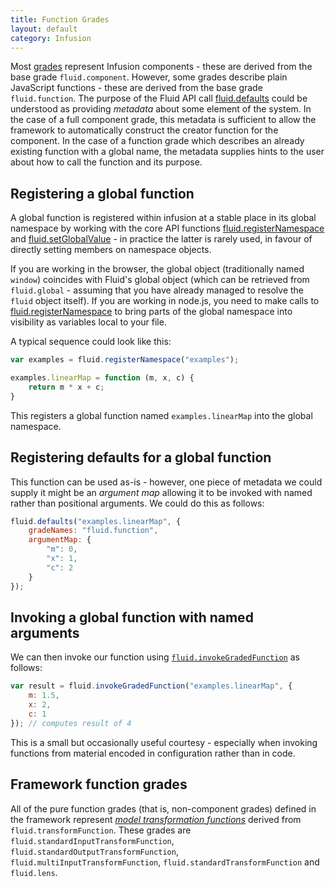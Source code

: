 ```yaml
---
title: Function Grades
layout: default
category: Infusion
---
```


Most [grades](ComponentGrades.md) represent Infusion components - these are derived from the base grade `fluid.component`. However, some grades describe plain JavaScript functions - these are derived from the base grade `fluid.function`.
The purpose of the Fluid API call [fluid.defaults](CoreAPI.md#fluiddefaultsgradename-options) could be understood as providing *metadata* about some element of the system. In the case of a full component grade, this metadata is sufficient
to allow the framework to automatically construct the creator function for the component. In the case of a function grade which describes an already existing function with a global name, the metadata supplies hints to the user about
how to call the function and its purpose.

## Registering a global function

A global function is registered within infusion at a stable place in its global namespace by working with the core API functions [fluid.registerNamespace](CoreAPI.md#fluidregisternamespacepath) and
[fluid.setGlobalValue](CoreAPI.md#fluidsetglobalvaluepath-value) - in practice the latter is rarely used, in favour of directly setting members on namespace objects.

If you are working in the browser, the global object (traditionally named `window`) coincides with Fluid's global object (which can be retrieved from `fluid.global` - assuming that you have already managed to resolve the `fluid` object itself).
If you are working in node.js, you need to make calls to [fluid.registerNamespace](CoreAPI.md#fluidregisternamespacepath) to bring parts of the global namespace into visibility as variables local to your file.

A typical sequence could look like this:

```javascript
var examples = fluid.registerNamespace("examples");

examples.linearMap = function (m, x, c) {
    return m * x + c;
}
```

This registers a global function named `examples.linearMap` into the global namespace.

## Registering defaults for a global function

This function can be used as-is - however, one piece of metadata we could supply it might be an *argument map* allowing it to
be invoked with named rather than positional arguments. We could do this as follows:

```javascript
fluid.defaults("examples.linearMap", {
    gradeNames: "fluid.function",
    argumentMap: {
        "m": 0,
        "x": 1,
        "c": 2
    }
});
```

## Invoking a global function with named arguments

We can then invoke our function using [`fluid.invokeGradedFunction`](CoreAPI.md#fluidinvokegradedfunctionname-spec) as follows:

```javascript
var result = fluid.invokeGradedFunction("examples.linearMap", {
    m: 1.5,
    x: 2,
    c: 1
}); // computes result of 4
```

This is a small but occasionally useful courtesy - especially when invoking functions from material encoded in configuration rather than in code.

## Framework function grades

All of the pure function grades (that is, non-component grades) defined in the framework represent [*model transformation functions*](ModelTransformationAPI.md#grades-of-transformations) derived from `fluid.transformFunction`.
These grades are `fluid.standardInputTransformFunction`, `fluid.standardOutputTransformFunction`, `fluid.multiInputTransformFunction`, `fluid.standardTransformFunction` and `fluid.lens`.
